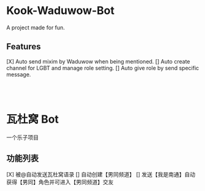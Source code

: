 # Kook-Waduwow-Bot
A project made for fun.  

## Features
[X] Auto send mixim by Waduwow when being mentioned.
[] Auto create channel for LGBT and manage role setting.
[] Auto give role by send specific message.

<br />
<br />

# 瓦杜窝 Bot
一个乐子项目

## 功能列表
[X] 被@自动发送瓦杜窝语录
[] 自动创建【男同频道】
[] 发送【我是南通】自动获得【男同】角色并可进入【男同频道】交友
